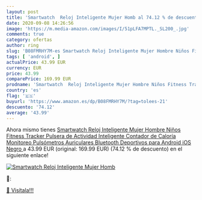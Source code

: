 ```yaml
---
layout: post
title: 'Smartwatch  Reloj Inteligente Mujer Homb al 74.12 % de descuento'
date: 2020-09-08 14:26:56
image: 'https://m.media-amazon.com/images/I/51pLFA7MPTL._SL200_.jpg'
comments: true
category: ofertas
author: ring
slug: 'B08FMRHY7M-es Smartwatch Reloj Inteligente Mujer Hombre Niños Fitness...'
tags: [ 'android', ]
actualPrice: 43.99 EUR
currency: EUR
price: 43.99
comparePrice: 169.99 EUR
prodname: 'Smartwatch  Reloj Inteligente Mujer Hombre Niños Fitness Tracker  Pulsera de Actividad Inteligente Contador de Caloría Monitoreo Pulsómetros Auriculares Bluetooth Deportivos  para Android iOS  Negro '
country: 'es'
flag: '🇪🇸'
buyurl: 'https://www.amazon.es/dp/B08FMRHY7M/?tag=tolees-21'
descuento: '74.12'
average: '43.99'
---
```


Ahora mismo tienes [Smartwatch  Reloj Inteligente Mujer Hombre Niños Fitness Tracker  Pulsera de Actividad Inteligente Contador de Caloría Monitoreo Pulsómetros Auriculares Bluetooth Deportivos  para Android iOS  Negro ](https://www.amazon.es/dp/B08FMRHY7M/?tag=tolees-21) a 43.99 EUR (original: 169.99 EUR) (74.12 %  de descuento) en el siguiente enlace!

[![Smartwatch  Reloj Inteligente Mujer Homb](https://m.media-amazon.com/images/I/51pLFA7MPTL._SL200_.jpg)](https://www.amazon.es/dp/B08FMRHY7M/?tag=tolees-21)

🔎:


[🛒 Visítala!!!](https://www.amazon.es/dp/B08FMRHY7M/?tag=tolees-21)
